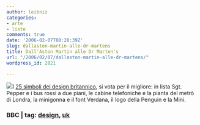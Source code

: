 ```yaml
---
author: leibniz
categories:
- arte
- liste
comments: true
date: '2006-02-07T08:28:39Z'
slug: dallaston-martin-alle-dr-martens
title: Dall'Aston Martin alle Dr Marten's
url: "/2006/02/07/dallaston-martin-alle-dr-martens/"
wordpress_id: 2021

---
```

![](https://img.epinions.com/images/opti/f2/c7/6847241DI151-MI-resized200.jpg)I [25 simboli del design britannico](https://www.bbc.co.uk/arts/cultureshow/designquest/vote/), si vota per il migliore: in lista Sgt. Pepper e i bus rossi a due piani, le cabine telefoniche e la pianta del metrò di Londra, la minigonna e il font Verdana, il logo della Penguin e la Mini.


### BBC | tag: [design](https://www.technorati.com/tags/design), [uk](https://www.technorati.com/tags/uk)
